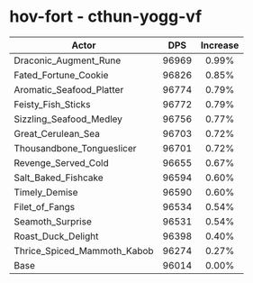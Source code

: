 # hov-fort - cthun-yogg-vf
| Actor | DPS | Increase |
|---|:---:|:---:|
|Draconic_Augment_Rune|96969|0.99%|
|Fated_Fortune_Cookie|96826|0.85%|
|Aromatic_Seafood_Platter|96774|0.79%|
|Feisty_Fish_Sticks|96772|0.79%|
|Sizzling_Seafood_Medley|96756|0.77%|
|Great_Cerulean_Sea|96703|0.72%|
|Thousandbone_Tongueslicer|96701|0.72%|
|Revenge_Served_Cold|96655|0.67%|
|Salt_Baked_Fishcake|96594|0.60%|
|Timely_Demise|96590|0.60%|
|Filet_of_Fangs|96534|0.54%|
|Seamoth_Surprise|96531|0.54%|
|Roast_Duck_Delight|96398|0.40%|
|Thrice_Spiced_Mammoth_Kabob|96274|0.27%|
|Base|96014|0.00%|
